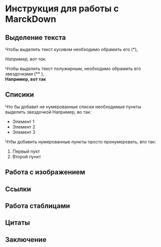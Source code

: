 # Инструкция для работы с MarckDown
## Выделение текста
Чтобы выделить текст кусивом необходимо обрамить его (*),  
 
 *Например, вот так.*

Чтобы выделить текст полужирным, необходимо обрамить его звездочками (** ),  
 **Например, вот так**

## Cписики

Что бы добавит не нумерованные списки необходимые пункты выделить звездочкой 
Например, во так:
* Элемент 1
* Элемент 2
* Элемент 3

Чтбы добавить нумерованные пункты просто пронумеровать, вто так:
1. Первый пукт
2. Второй пункт
 
## Работа с изображением
## Ссылки
## Работа стаблицами
## Цитаты
## Заключение
